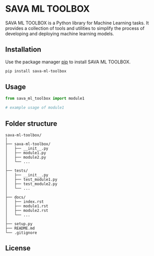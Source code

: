 # SAVA ML TOOLBOX

SAVA ML TOOLBOX is a Python library for Machine Learning tasks. It provides a collection of tools and utilities to simplify the process of developing and deploying machine learning models.

## Installation

Use the package manager [pip](https://pip.pypa.io/en/stable/) to install SAVA ML TOOLBOX.

```bash
pip install sava-ml-toolbox
``` 

## Usage

```python
from sava_ml_toolbox import module1

# example usage of module1
```

## Folder structure

```
sava-ml-toolbox/
│
├── sava-ml-toolbox/
│   ├── __init__.py
│   ├── module1.py
│   ├── module2.py
│   └── ...
│
├── tests/
│   ├── __init__.py
│   ├── test_module1.py
│   ├── test_module2.py
│   └── ...
│
├── docs/
│   ├── index.rst
│   ├── module1.rst
│   ├── module2.rst
│   └── ...
│
├── setup.py
├── README.md
└── .gitignore
```

## License

